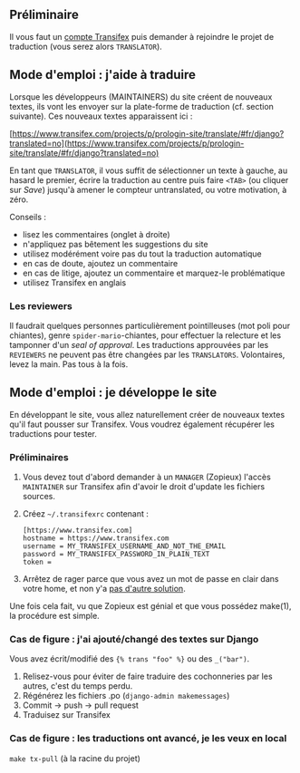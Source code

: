 ## Préliminaire

Il vous faut un [compte Transifex](https://www.transifex.com/signup/?join_project=prologin-site) puis demander à rejoindre le projet de traduction (vous serez alors `TRANSLATOR`).

## Mode d'emploi : j'aide à traduire

Lorsque les développeurs (MAINTAINERS) du site créent de nouveaux textes, ils vont les envoyer sur la plate-forme de traduction (cf. section suivante). Ces nouveaux textes apparaissent ici :

[https://www.transifex.com/projects/p/prologin-site/translate/#fr/django?translated=no](https://www.transifex.com/projects/p/prologin-site/translate/#fr/django?translated=no)

En tant que `TRANSLATOR`, il vous suffit de sélectionner un texte à gauche, au hasard le premier, écrire la traduction au centre puis faire `<TAB>` (ou cliquer sur _Save_) jusqu'à amener le compteur untranslated, ou votre motivation, à zéro.

Conseils :

*   lisez les commentaires (onglet à droite)
*   n'appliquez pas bêtement les suggestions du site
*   utilisez modérément voire pas du tout la traduction automatique
*   en cas de doute, ajoutez un commentaire
*   en cas de litige, ajoutez un commentaire et marquez-le problématique
*   utilisez Transifex en anglais

### Les reviewers

Il faudrait quelques personnes particulièrement pointilleuses (mot poli pour chiantes), genre `spider-mario`-chiantes, pour effectuer la relecture et les tamponner d'un _seal of approval_. Les traductions approuvées par les `REVIEWERS` ne peuvent pas être changées par les `TRANSLATORS`. Volontaires, levez la main. Pas tous à la fois.

## Mode d'emploi : je développe le site

En développant le site, vous allez naturellement créer de nouveaux textes qu'il faut pousser sur Transifex. Vous voudrez également récupérer les traductions pour tester.

### Préliminaires

1.  Vous devez tout d'abord demander à un `MANAGER` (Zopieux) l'accès `MAINTAINER` sur Transifex afin d'avoir le droit d'update les fichiers sources.
2.  Créez `~/.transifexrc` contenant :

        [https://www.transifex.com]
        hostname = https://www.transifex.com
        username = MY_TRANSIFEX_USERNAME_AND_NOT_THE_EMAIL
        password = MY_TRANSIFEX_PASSWORD_IN_PLAIN_TEXT
        token =

3.  Arrêtez de rager parce que vous avez un mot de passe en clair dans votre home, et non y'a [pas d'autre solution](http://docs.transifex.com/client/config#transifexrc).

Une fois cela fait, vu que Zopieux est génial et que vous possédez make(1), la procédure est simple.

### Cas de figure : j'ai ajouté/changé des textes sur Django

Vous avez écrit/modifié des `{% trans "foo" %}` ou des `_("bar")`.

1.  Relisez-vous pour éviter de faire traduire des cochonneries par les autres, c'est du temps perdu.
2.  Régénérez les fichiers .po (`django-admin makemessages`)
3.  Commit -> push -> pull request
4.  Traduisez sur Transifex

### Cas de figure : les traductions ont avancé, je les veux en local

`make tx-pull` (à la racine du projet)
